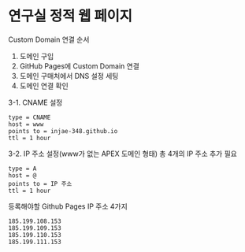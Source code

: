 # 연구실 정적 웹 페이지

Custom Domain 연결 순서

1. 도메인 구입
2. GitHub Pages에 Custom Domain 연결
3. 도메인 구매처에서 DNS 설정 세팅
4. 도메인 연결 확인

3-1. CNAME 설정
```
type = CNAME
host = www
points to = injae-348.github.io
ttl = 1 hour
```

3-2. IP 주소 설정(www가 없는 APEX 도메인 형태)
   총 4개의 IP 주소 추가 필요
```
type = A
host = @
points to = IP 주소
ttl = 1 hour
```

등록해야할 Github Pages IP 주소 4가지
```
185.199.108.153
185.199.109.153
185.199.110.153
185.199.111.153
```
